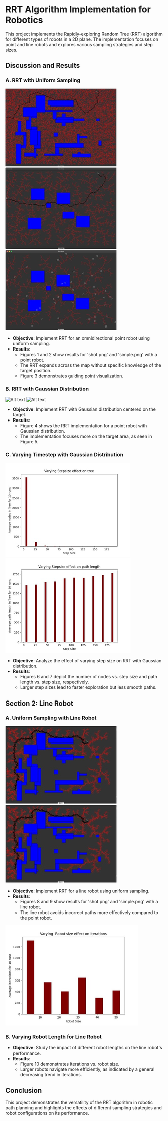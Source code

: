 # RRT Algorithm Implementation for Robotics

This project implements the Rapidly-exploring Random Tree (RRT) algorithm for different types of robots in a 2D plane. The implementation focuses on point and line robots and explores various sampling strategies and step sizes.


## Discussion and Results

### A. RRT with Uniform Sampling

![Alt text](./Examples/RRT.jpg)
![Alt text](./Examples/RRT2.jpg)
![Alt text](./Examples/RRT3.jpg)
- **Objective**: Implement RRT for an omnidirectional point robot using uniform sampling.
- **Results**:
  - Figures 1 and 2 show results for 'shot.png' and 'simple.png' with a point robot.
  - The RRT expands across the map without specific knowledge of the target position.
  - Figure 3 demonstrates guiding point visualization.

### B. RRT with Gaussian Distribution

![Alt text](./Examples/RRT4.jpg)
![Alt text](./Examples/RRT5.jpg)
- **Objective**: Implement RRT with Gaussian distribution centered on the target.
- **Results**:
  - Figure 4 shows the RRT implementation for a point robot with Gaussian distribution.
  - The implementation focuses more on the target area, as seen in Figure 5.

### C. Varying Timestep with Gaussian Distribution

![Alt text](./Examples/RRT6.jpg)
![Alt text](./Examples/RRT7.jpg)
- **Objective**: Analyze the effect of varying step size on RRT with Gaussian distribution.
- **Results**:
  - Figures 6 and 7 depict the number of nodes vs. step size and path length vs. step size, respectively.
  - Larger step sizes lead to faster exploration but less smooth paths.

## Section 2: Line Robot

### A. Uniform Sampling with Line Robot

![Alt text](./Examples/Picture1.jpg)
![Alt text](./Examples/RRT10.jpg)
- **Objective**: Implement RRT for a line robot using uniform sampling.
- **Results**:
  - Figures 8 and 9 show results for 'shot.png' and 'simple.png' with a line robot.
  - The line robot avoids incorrect paths more effectively compared to the point robot.

![Alt text](./Examples/Picture2.jpg)
### B. Varying Robot Length for Line Robot

- **Objective**: Study the impact of different robot lengths on the line robot's performance.
- **Results**:
  - Figure 10 demonstrates iterations vs. robot size.
  - Larger robots navigate more efficiently, as indicated by a general decreasing trend in iterations.

## Conclusion

This project demonstrates the versatility of the RRT algorithm in robotic path planning and highlights the effects of different sampling strategies and robot configurations on its performance.
